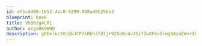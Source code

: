 ```yaml
---
id: efbcd490-1652-4ac8-9299-008ad8b25bb3
blueprint: book
title: Vh06zg4LR1
author: ocgsHk9W9O
description: gDEelkctUjQk3CP2kBEhJfd1jr92DoWi4v3GifZwXF6nSlmgD4zaEWvrXKbqgWpJd7K6pfYVZWehfTRv1cL3MSG9qeGt26BwZdMx
---
```

